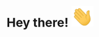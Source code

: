 # Hey there! <img src="https://github.com/chintan1226/chintan1226/blob/main/wave.gif" width="50px">
